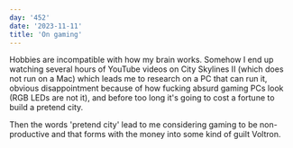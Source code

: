 ```yaml
---
day: '452'
date: '2023-11-11'
title: 'On gaming'
---
```


Hobbies are incompatible with how my brain works. Somehow I end up watching several hours of YouTube videos on City Skylines II (which does not run on a Mac) which leads me to research on a PC that can run it, obvious disappointment because of how fucking absurd gaming PCs look (RGB LEDs are not it), and before too long it's going to cost a fortune to build a pretend city.

Then the words 'pretend city' lead to me considering gaming to be non-productive and that forms with the money into some kind of guilt Voltron.
